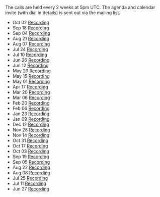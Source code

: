 <html>
<p>The calls are held every 2 weeks at 5pm UTC. The agenda and calendar invite (with dial in details) is sent out via the mailing list.</p>
         <ul class="list-group">
          <li class="list-group-item">
            <span class="label label-default label-pill float-right">Oct 02</span>
            <a class="external-link" href="https://coil.zoom.us/recording/share/AlIyO3_LcS9R6TfUDMoMFYAtD-Vz7QAHBk3hnKTN1YuwIumekTziMw">Recording</a>
          </li>
          <li class="list-group-item">
            <span class="label label-default label-pill float-right">Sep 18</span>
            <a class="external-link" href="https://coil.zoom.us/recording/share/WdlLBgreEK9ZF4Od4HU1jy-2_s_lpdg3fHLfVRzHnn6wIumekTziMw">Recording</a>
          </li>
          <li class="list-group-item">
            <span class="label label-default label-pill float-right">Sep 04</span>
            <a class="external-link" href="https://coil.zoom.us/recording/share/gSUoTzOwIHydf7esPGjS3ka1hDYkKNHznmBaR7QcqSqwIumekTziMw">Recording</a>
          </li>
          <li class="list-group-item">
            <span class="label label-default label-pill float-right">Aug 21</span>
            <a target="_blank" href="https://coil.zoom.us/recording/share/QrZN4yttqn2Xj6ajeH6BPMDmPU68ODxBOOSA6eEttpCwIumekTziMw">Recording</a>
          </li>
          <li class="list-group-item">
            <span class="label label-default label-pill float-right">Aug 07</span>
            <a target="_blank" href="https://coil.zoom.us/recording/share/6zM1VKlXrAyMDmEmoZGqyX4poseBfy87vPq052DCfS6wIumekTziMw">Recording</a>
          </li>
          <li class="list-group-item">
            <span class="label label-default label-pill float-right">Jul 24</span>
            <a target="_blank" href="https://coil.zoom.us/recording/share/95qdwY7Xh-2M_qp78nSpg0OS9qCuzVfEfyXmm8NurPmwIumekTziMw">Recording</a>
          </li>
          <li class="list-group-item">
            <span class="label label-default label-pill float-right">Jul 10</span>
            <a target="_blank" href="https://coil.zoom.us/recording/share/tjgRR0GL_07QSDAbglTS91-u3iQE7SkY4t7CQaS0nBuwIumekTziMw">Recording</a>
          </li>
          <li class="list-group-item">
            <span class="label label-default label-pill float-right">Jun 26</span>
            <a target="_blank" href="https://coil.zoom.us/recording/share/4EcVyDo06j8Xpt9Rdiq-yaA6qVoz7uthrXd6AfQrNpywIumekTziMw">Recording</a>
          </li>
          <li class="list-group-item">
            <span class="label label-default label-pill float-right">Jun 12</span>
            <a target="_blank" href="https://coil.zoom.us/recording/share/RqQaIyhJUxfEX2H_NGh-MP0d8mdMGl2Zb6hiyZPR3I6wIumekTziMw">Recording</a>
          </li>
          <li class="list-group-item">
            <span class="label label-default label-pill float-right">May 29</span>
            <a target="_blank" href="https://coil.zoom.us/recording/share/bp54n4CvNaqoS2s9cDqRaOE2i2pS-t0nxxkZuHpRu9WwIumekTziMw">Recording</a>
          </li>
          <li class="list-group-item">
            <span class="label label-default label-pill float-right">May 15</span>
            <a target="_blank" href="https://coil.zoom.us/recording/share/3al41BgVulbWco52k4KToidI7Dkz5PIJoJJLOl0B3lewIumekTziMw">Recording</a>
          </li>
          <li class="list-group-item">
            <span class="label label-default label-pill float-right">May 01</span>
            <a target="_blank" href="https://coil.zoom.us/recording/share/OvgVNMpWb17dr5mm_KSpSkKld5bbIIbSD-04UbYFjds">Recording</a>
          </li>
          <li class="list-group-item">
            <span class="label label-default label-pill float-right">Apr 17</span>
            <a target="_blank" href="https://zoom.us/recording/share/ArNv_SjzWaDI2KVsKHmEE4KdBt89wDH13M_j2fiMHTewIumekTziMw">Recording</a>
          </li>
          <li class="list-group-item">
            <span class="label label-default label-pill float-right">Mar 20</span>
            <a target="_blank" href="https://zoom.us/recording/share/0-3SLfxKhMAUIdsWYSxz9kJk2G0R-XleSK5jeZZpbFCwIumekTziMw">Recording</a>
          </li>
          <li class="list-group-item">
            <span class="label label-default label-pill float-right">Mar 06</span>
            <a target="_blank" href="https://zoom.us/recording/share/zDteNpGUAyfEIv1xqYL8SLowCstFFor6O9rz6tXzgHmwIumekTziMw">Recording</a>
          </li>
          <li class="list-group-item">
            <span class="label label-default label-pill float-right">Feb 20</span>
            <a target="_blank" href="https://zoom.us/recording/share/von0OqMRTUweYKxHuncSlzwxUDVYgTc2zAAVvY01oI6wIumekTziMw">Recording</a>
          </li>
          <li class="list-group-item">
            <span class="label label-default label-pill float-right">Feb 06</span>
            <a target="_blank" href="https://zoom.us/recording/share/BmNA-zr4lqdcEJs0ZIwruIU3UUHzSKjGLIOBqLTAIp6wIumekTziMw">Recording</a>
          </li>
          <li class="list-group-item">
            <span class="label label-default label-pill float-right">Jan 23</span>
            <a target="_blank" href="https://zoom.us/recording/share/x25jMK-ngHk_WEPkKgL6DhZGCHLVD2hcOJx-bj0ljy-wIumekTziMw">Recording</a>
          </li>
          <li class="list-group-item">
            <span class="label label-default label-pill float-right">Jan 09</span>
            <a target="_blank" href="https://zoom.us/recording/share/pUigyGTYN8srZ96vxBUFicUDd9Qw7IfTuSlG0NzqvfiwIumekTziMw">Recording</a>
          </li>
          <li class="list-group-item">
            <span class="label label-default label-pill float-right">Dec 12</span>
            <a target="_blank" href="https://zoom.us/recording/share/XVz322etK45__4v3KLkt7KXpjP2jiiYGJGYl711d_M2wIumekTziMw">Recording</a>
          </li>
          <li class="list-group-item">
            <span class="label label-default label-pill float-right">Nov 28</span>
            <a target="_blank" href="https://zoom.us/recording/share/bFiZMxgg_fTN7-5iY895VGkw7B0DSpEFjXVrvD9E5vw">Recording</a>
          </li>
          <li class="list-group-item">
            <span class="label label-default label-pill float-right">Nov 14</span>
            <a target="_blank" href="https://zoom.us/recording/share/Xwi8rzmSIwIpfPMqTpWsO8I6bRx6A2O2dCF64hFYIcmwIumekTziMw">Recording</a>
          </li>
          <li class="list-group-item">
            <span class="label label-default label-pill float-right">Oct 31</span>
            <a target="_blank" href="https://zoom.us/recording/share/sLhThBAx0XN3-0K_9bCOcQaKj5Lj8rJ4jTLVKiZmMW6wIumekTziMw">Recording</a>
          </li>
          <li class="list-group-item">
            <span class="label label-default label-pill float-right">Oct 17</span>
            <a target="_blank" href="https://zoom.us/recording/share/6neIw7_tC9blzHMIDtutWENcHYLybQBVh3C97a8p9F2wIumekTziMw">Recording</a>
          </li>
          <li class="list-group-item">
            <span class="label label-default label-pill float-right">Oct 03</span>
            <a target="_blank" href="https://zoom.us/recording/share/s_RKmhFkOxquXADGcmIKvK17iPMC5d0R5iRDUls715qwIumekTziMw">Recording</a>
          </li>
          <li class="list-group-item">
            <span class="label label-default label-pill float-right">Sep 19</span>
            <a target="_blank" href="https://zoom.us/recording/share/6j0yiK27V9MXtZJP3z5gEr1Pt0VO0ovxt6he5IWZTTewIumekTziMw">Recording</a>
          </li>
          <li class="list-group-item">
            <span class="label label-default label-pill float-right">Sep 05</span>
            <a target="_blank" href="https://zoom.us/recording/share/xtYyql309nOJrH9Bk0r48__8cN6Z1CIpJTFm_lL-i1OwIumekTziMw">Recording</a>
          </li>
          <li class="list-group-item">
            <span class="label label-default label-pill float-right">Aug 22</span>
            <a target="_blank" href="https://zoom.us/recording/share/m1ji-9WoDLezGWHTGs2BMQsE8Qa-mM6e3Ho4u1csauOwIumekTziMw">Recording</a>
          </li>
          <li class="list-group-item">
            <span class="label label-default label-pill float-right">Aug 08</span>
            <a target="_blank" href="https://zoom.us/recording/share/t31GNDVW-pPxwmisckWYRe2Q5zUe-MJzC7NLRbrpkuSwIumekTziMw">Recording</a>
          </li>
          <li class="list-group-item">
            <span class="label label-default label-pill float-right">Jul 25</span>
            <a target="_blank" href="https://zoom.us/recording/share/K-JoBhkHEOvBDTvj7-JMXcrRI5TBQ50YCWrG9YpGHpawIumekTziMw">Recording</a>
          </li>
          <li class="list-group-item">
            <span class="label label-default label-pill float-right">Jul 11</span>
            <a target="_blank" href="https://zoom.us/recording/share/c9ZNvHNBNQxELSYZnP5MVKmx2Ou-HwI5sPR721CmhBewIumekTziMw">Recording</a>
          </li>
          <li class="list-group-item">
            <span class="label label-default label-pill float-right">Jun 27</span>
            <a target="_blank" href="https://zoom.us/recording/share/lP4mv90IEkxKyunUB_euYi9lFd_PLTHI56WD8H_Nt6WwIumekTziMw">Recording</a>
          </li>
        </ul>
        </html>